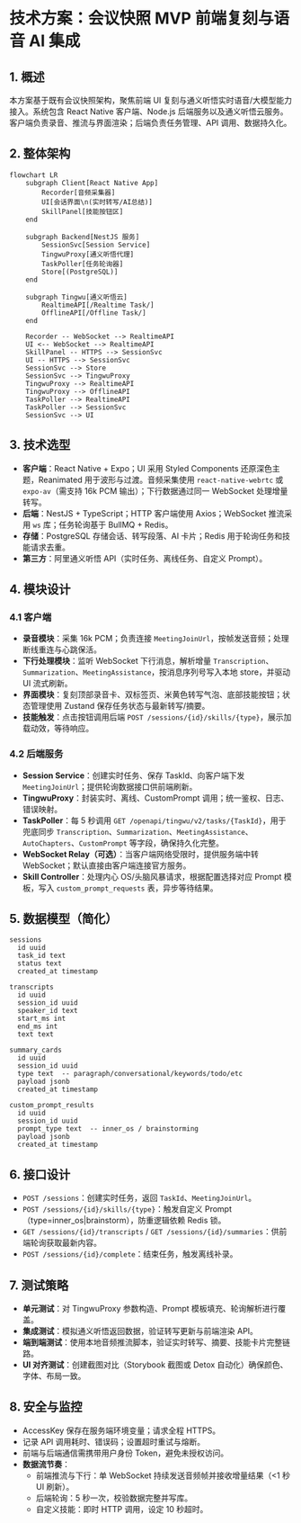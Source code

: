 # 技术方案：会议快照 MVP 前端复刻与语音 AI 集成

## 1. 概述
本方案基于既有会议快照架构，聚焦前端 UI 复刻与通义听悟实时语音/大模型能力接入。系统包含 React Native 客户端、Node.js 后端服务以及通义听悟云服务。客户端负责录音、推流与界面渲染；后端负责任务管理、API 调用、数据持久化。

## 2. 整体架构
```mermaid
flowchart LR
    subgraph Client[React Native App]
        Recorder[音频采集器]
        UI[会话界面\n(实时转写/AI总结)]
        SkillPanel[技能按钮区]
    end

    subgraph Backend[NestJS 服务]
        SessionSvc[Session Service]
        TingwuProxy[通义听悟代理]
        TaskPoller[任务轮询器]
        Store[(PostgreSQL)]
    end

    subgraph Tingwu[通义听悟云]
        RealtimeAPI[/Realtime Task/]
        OfflineAPI[/Offline Task/]
    end

    Recorder -- WebSocket --> RealtimeAPI
    UI <-- WebSocket --> RealtimeAPI
    SkillPanel -- HTTPS --> SessionSvc
    UI -- HTTPS --> SessionSvc
    SessionSvc --> Store
    SessionSvc --> TingwuProxy
    TingwuProxy --> RealtimeAPI
    TingwuProxy --> OfflineAPI
    TaskPoller --> RealtimeAPI
    TaskPoller --> SessionSvc
    SessionSvc --> UI
```

## 3. 技术选型
- **客户端**：React Native + Expo；UI 采用 Styled Components 还原深色主题，Reanimated 用于波形与过渡。音频采集使用 `react-native-webrtc` 或 `expo-av`（需支持 16k PCM 输出）；下行数据通过同一 WebSocket 处理增量转写。
- **后端**：NestJS + TypeScript；HTTP 客户端使用 Axios；WebSocket 推流采用 `ws` 库；任务轮询基于 BullMQ + Redis。
- **存储**：PostgreSQL 存储会话、转写段落、AI 卡片；Redis 用于轮询任务和技能请求去重。
- **第三方**：阿里通义听悟 API（实时任务、离线任务、自定义 Prompt）。

## 4. 模块设计
### 4.1 客户端
- **录音模块**：采集 16k PCM；负责连接 `MeetingJoinUrl`，按帧发送音频；处理断线重连与心跳保活。
- **下行处理模块**：监听 WebSocket 下行消息，解析增量 `Transcription`、`Summarization`、`MeetingAssistance`，按消息序列号写入本地 store，并驱动 UI 流式刷新。
- **界面模块**：复刻顶部录音卡、双标签页、米黄色转写气泡、底部技能按钮；状态管理使用 Zustand 保存任务状态与最新转写/摘要。
- **技能触发**：点击按钮调用后端 `POST /sessions/{id}/skills/{type}`，展示加载动效，等待响应。

### 4.2 后端服务
- **Session Service**：创建实时任务、保存 TaskId、向客户端下发 `MeetingJoinUrl`；提供轮询数据接口供前端刷新。
- **TingwuProxy**：封装实时、离线、CustomPrompt 调用；统一鉴权、日志、错误映射。
- **TaskPoller**：每 5 秒调用 `GET /openapi/tingwu/v2/tasks/{TaskId}`，用于兜底同步 `Transcription`、`Summarization`、`MeetingAssistance`、`AutoChapters`、`CustomPrompt` 等字段，确保持久化完整。
- **WebSocket Relay（可选）**：当客户端网络受限时，提供服务端中转 WebSocket；默认直接由客户端连接官方服务。
- **Skill Controller**：处理内心 OS/头脑风暴请求，根据配置选择对应 Prompt 模板，写入 `custom_prompt_requests` 表，异步等待结果。

## 5. 数据模型（简化）
```text
sessions
  id uuid
  task_id text
  status text
  created_at timestamp

transcripts
  id uuid
  session_id uuid
  speaker_id text
  start_ms int
  end_ms int
  text text

summary_cards
  id uuid
  session_id uuid
  type text  -- paragraph/conversational/keywords/todo/etc
  payload jsonb
  created_at timestamp

custom_prompt_results
  id uuid
  session_id uuid
  prompt_type text  -- inner_os / brainstorming
  payload jsonb
  created_at timestamp
```

## 6. 接口设计
- `POST /sessions`：创建实时任务，返回 `TaskId`、`MeetingJoinUrl`。
- `POST /sessions/{id}/skills/{type}`：触发自定义 Prompt（type=inner_os|brainstorm），防重逻辑依赖 Redis 锁。
- `GET /sessions/{id}/transcripts` / `GET /sessions/{id}/summaries`：供前端轮询获取最新内容。
- `POST /sessions/{id}/complete`：结束任务，触发离线补录。

## 7. 测试策略
- **单元测试**：对 TingwuProxy 参数构造、Prompt 模板填充、轮询解析进行覆盖。
- **集成测试**：模拟通义听悟返回数据，验证转写更新与前端渲染 API。
- **端到端测试**：使用本地音频推流脚本，验证实时转写、摘要、技能卡片完整链路。
- **UI 对齐测试**：创建截图对比（Storybook 截图或 Detox 自动化）确保颜色、字体、布局一致。

## 8. 安全与监控
- AccessKey 保存在服务端环境变量；请求全程 HTTPS。
- 记录 API 调用耗时、错误码；设置超时重试与熔断。
- 前端与后端通信需携带用户身份 Token，避免未授权访问。
- **数据流节奏**：
  - 前端推流与下行：单 WebSocket 持续发送音频帧并接收增量结果（<1 秒 UI 刷新）。
  - 后端轮询：5 秒一次，校验数据完整并写库。
  - 自定义技能：即时 HTTP 调用，设定 10 秒超时。

